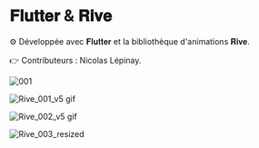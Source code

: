 # 𝐅𝐥𝐮𝐭𝐭𝐞𝐫 & 𝐑𝐢𝐯𝐞

⚙️ Développée avec 𝐅𝐥𝐮𝐭𝐭𝐞𝐫 et la bibliothèque d'animations 𝐑𝐢𝐯𝐞.

👉 Contributeurs : Nicolas Lépinay.

![001](https://user-images.githubusercontent.com/87578863/236517133-9c62a6bb-0481-4b59-9f75-35f42c86f795.PNG)


![Rive_001_v5 gif](https://github.com/nicolas-lepinay/Flutter_Rive_MobileApp/assets/87578863/20af4068-6d77-4c9a-bc03-bebea200bce6)


![Rive_002_v5 gif](https://github.com/nicolas-lepinay/Flutter_Rive_MobileApp/assets/87578863/ccbe910f-2780-4bbf-b56a-bd9113cadd61)


![Rive_003_resized](https://github.com/nicolas-lepinay/Flutter_Rive_MobileApp/assets/87578863/0eeab0d2-2e8b-45bf-94e4-56247d1902d1)
